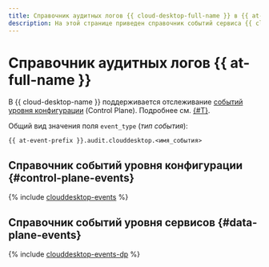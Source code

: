 ```yaml
---
title: Справочник аудитных логов {{ cloud-desktop-full-name }} в {{ at-full-name }}
description: На этой странице приведен справочник событий сервиса {{ cloud-desktop-full-name }}, отслеживаемых в {{ at-name }}.
---
```



# Справочник аудитных логов {{ at-full-name }}

В {{ cloud-desktop-name }} поддерживается отслеживание [событий уровня конфигурации](../audit-trails/concepts/format.md) (Control Plane). Подробнее см. [{#T}](../audit-trails/concepts/format.md).

Общий вид значения поля `event_type` (_тип события_):

```text
{{ at-event-prefix }}.audit.clouddesktop.<имя_события>
```

## Справочник событий уровня конфигурации {#control-plane-events}

{% include [clouddesktop-events](../_includes/audit-trails/events/clouddesktop-events.md) %}

## Справочник событий уровня сервисов {#data-plane-events}

{% include [clouddesktop-events-dp](../_includes/audit-trails/events/clouddesktop-events-dp.md) %}